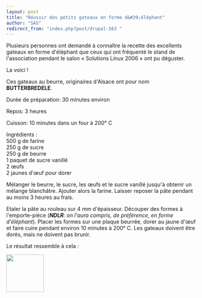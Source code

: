 ```yaml
---
layout: post
title: "Réussir des petits gateaux en forme d&#39;éléphant"
author: "SAS"
redirect_from: "index.php?post/drupal-163 "
---
```




<p>

Plusieurs personnes ont demandé à connaître la recette des excellents gateaux en forme d'éléphant que ceux qui ont fréquenté le stand de l'association pendant le salon «&nbsp;Solutions Linux 2006&nbsp;» ont pu déguster.<br />

La voici !

</p>

<p>

Ces gateaux au beurre, originaires d'Alsace ont pour nom <strong>BUTTERBREDELE</strong>.

</p>

<p>

Durée de préparation: 30 minutes environ<br />

Repos: 3 heures<br />

Cuisson: 10 minutes dans un four à 200° C</p>

<p>

Ingrédients : <br />500 g de farine<br /> 250 g de sucre<br /> 250 g de beurre<br /> 1 paquet de sucre vanillé<br /> 2 œufs<br /> 2 jaunes d'œuf pour dorer

</p>

<p>

Mélanger le beurre, le sucre, les œufs et le sucre vanillé jusqu'à obtenir un mélange blanchâtre. Ajouter alors la farine. Laisser reposer la pâte pendant au moins 3 heures au frais.

</p>

<p>

Etaler la pâte au rouleau sur 4 mm d'épaisseur. Découper des formes à l'emporte-pièce (<em><strong>NDLR</strong>: on l'aura compris, de préférence, en forme d'éléphant</em>). Placer les formes sur une plaque beurrée, dorer au jaune d'œuf et faire cuire pendant environ 10 minutes à 200° C. Les gateaux doivent être dorés, mais ne doivent pas brunir.

</p>

<p>

Le résultat ressemble à cela&nbsp;:

<a href="http://www.traduc.org/%7Egleu/sl2006/pages/p1030548.jpg.jpg.html" target="_blank"><img src="http://www.traduc.org/%7Egleu/sl2006/thumbs/p1030548.jpg.jpg" width="100" /></a>

</p>